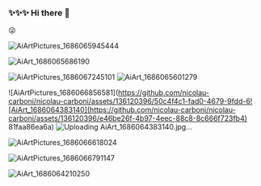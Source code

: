 ### ✨✨✨ Hi there 👋
😜



![AiArtPictures_1686065945444](https://github.com/nicolau-carboni/nicolau-carboni/assets/136120396/f7d336ee-7f8a-4676-8dac-ee6a3db6e62b)

![AiArt_1686065686190](https://github.com/nicolau-carboni/nicolau-carboni/assets/136120396/4b3181b0-1a34-4a60-ae02-8dc4ce36168a)

![AiArtPictures_1686067245101](https://github.com/nicolau-carboni/nicolau-carboni/assets/136120396/17f6753b-a895-4a5d-a9f6-3b33b51a51dc)
![AiArt_1686065601279](https://github.com/nicolau-carboni/nicolau-carboni/assets/136120396/baa0e8c1-889e-448d-9f46-1480c8b51360)

![AiArtPictures_1686066856581](https://github.com/nicolau-carboni/nicolau-carboni/assets/136120396/50c4f4c1-fad0-4679-9fdd-6![AiArt_1686064383140](https://github.com/nicolau-carboni/nicolau-carboni/assets/136120396/e46be26f-4b97-4eec-88c8-8c666f723fb4)
81faa86ea6a)
![Uploading AiArt_1686064383140.jpg…]()

![AiArtPictures_1686066618024](https://github.com/nicolau-carboni/nicolau-carboni/assets/136120396/1a1a026b-d2f3-4190-8db1-991a5ac0c232)

![AiArtPictures_1686066791147](https://github.com/nicolau-carboni/nicolau-carboni/assets/136120396/388c0fa0-ee09-4e1e-9b22-3fbcef9bde95)

![AiArt_1686064210250](https://github.com/nicolau-carboni/nicolau-carboni/assets/136120396/e00b5f7c-8004-4ec0-b64e-7b57f3bc25fb)


<!--
**nicolau-carboni/nicolau-carboni** is a ✨ _special_ ✨ repository because its `README.md` (this file) appears on your GitHub profile.

Here are some ideas to get you started:

- 🔭 I’m currently working on ...
- 🌱 I’m currently learning ...
- 👯 I’m looking to collaborate on ...
- 🤔 I’m looking for help with ...
- 💬 Ask me about ...
- 📫 How to reach me: ...
- 😄 Pronouns: ...
- ⚡ Fun fact: ...
-->
